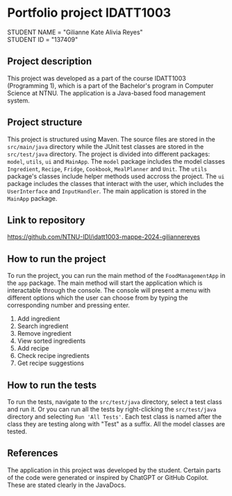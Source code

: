 # Portfolio project IDATT1003

STUDENT NAME = "Gilianne Kate Alivia Reyes"  
STUDENT ID = "137409"

## Project description

[//]: # (TODO: Write a short description of your project/product here.)
This project was developed as a part of the course IDATT1003 (Programming 1), 
which is a part of the Bachelor's program in Computer Science at NTNU. The application is
a Java-based food management system.

## Project structure

[//]: # (TODO: Describe the structure of your project here. How have you used packages in your structure. Where are all sourcefiles stored. Where are all JUnit-test classes stored. etc.)
This project is structured using Maven. The source files are stored in the `src/main/java` directory
while the JUnit test classes are stored in the `src/test/java` directory. The project is divided into
different packages: `model`, `utils`, `ui` and `MainApp`. The `model` package includes the model classes
`Ingredient`, `Recipe`, `Fridge`, `Cookbook`, `MealPlanner` and `Unit`. The `utils` package's
classes include helper methods used accross the project. The `ui` package includes the classes
that interact with the user, which includes the `UserInterface` and `InputHandler`.
The main application is stored in the `MainApp` package.

## Link to repository
https://github.com/NTNU-IDI/idatt1003-mappe-2024-giliannereyes

[//]: # (TODO: Include a link to your GitHub repository here.)

## How to run the project
To run the project, you can run the main method of the `FoodManagementApp` in the `app` package.
The main method will start the application which is interactable through the console. The console
will present a menu with different options which the user can choose from by typing
the corresponding number and pressing enter.

1. Add ingredient 
2. Search ingredient 
3. Remove ingredient
4. View sorted ingredients 
5. Add recipe 
6. Check recipe ingredients 
7. Get recipe suggestions



[//]: # (TODO: Describe how to run your project here. What is the main class? What is the main method?
What is the input and output of the program? What is the expected behaviour of the program?)

## How to run the tests
To run the tests, navigate to the `src/test/java` directory, select a test class and run it.
Or you can run all the tests by right-clicking the `src/test/java` directory and
selecting `Run 'All Tests'`. Each test class is named after the class they are testing
along with "Test" as a suffix. All the model classes are tested.

[//]: # (TODO: Describe how to run the tests here.)

## References
The application in this project was developed by the student. Certain
parts of the code were generated or inspired by ChatGPT or GitHub Copilot.
These are stated clearly in the JavaDocs. 

[//]: # (TODO: Include references here, if any. For example, if you have used code from the course book, include a reference to the chapter.
Or if you have used code from a website or other source, include a link to the source.)

